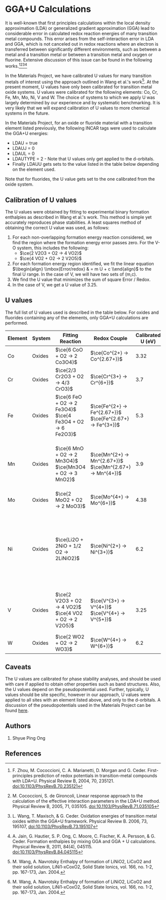 # GGA+U Calculations

It is well-known that first principles calculations within the local
density approximation (LDA) or generalized gradient approximation (GGA)
lead to considerable error in calculated redox reaction energies of many
transition metal compounds. This error arises from the self-interaction
error in LDA and GGA, which is not canceled out in redox reactions where
an electron is transferred between significantly different environments,
such as between a metal and a transition metal or between a transition
metal and oxygen or fluorine. Extensive discussion of this issue can be found in the
following works.[^1][^2][^3][^4]

In the Materials Project, we have calibrated U values for many
transition metals of interest using the approach outlined in Wang et
al.'s work[^5]. At the present moment, U values have only been calibrated for
transition metal oxide systems. U values were calibrated for the following 
elements: Co, Cr, Fe, Mn, Mo, Ni, V and W. The choice of systems to which we
apply U was largely determined by our experience and by systematic
benchmarking. It is very likely that we will expand calibration of U
values to more chemical systems in the future.

In the Materials Project, for an oxide or fluoride material with a transition
element listed previously, the following INCAR tags were used to calculate 
the GGA+U energies:

* LDAU = true
* LDAUJ = 0
* LDAUL = 0
* LDAUTYPE = 2 - Note that U values only get applied to the d-orbitals.
* Finally LDAUU gets sets to the value listed in the table below depending on the element used.

Note that for fluorides, the U value gets set to the one calibrated from the oxide system. 


Calibration of U values
-----------------------

The U values were obtained by fitting to experimental binary formation
enthalpies as described in Wang et al.'s work. This method is simple yet
accurately reproduces phase stabilities. A least squares method of
obtaining the correct U value was used, as follows:

1.  For each non-overlapping formation energy reaction considered, we
    find the region where the formation energy error passes zero. For
    the V-O system, this includes the following:
    *  $\ce{2 V2O3 + O2 -> 4 VO2}$
    *  $\ce{4 VO2 + O2 -> 2 V2O5}$
2.  For each formation energy region identified, we fit the linear
    equation $\\begin{align} \\mbox{Error/redox} & = m U + c \\end{align}$ to
    the final U range. In the case of V, we will have two sets of (m,c).
2.  We find the U value that minimizes the sum of square Error / Redox.
4.  In the case of V, we get a U value of 3.25.

U values
--------

The full list of U values used is described in the table below. For
oxides and fluorides containing any of the elements, only GGA+U calculations
are performed.

<!-- Why do fluorides and oxides have the same values? -->

| Element | System | Fitting Reaction                  | Redox Couple         | Calibrated U (eV) | Comments                                                                       |
|:--------|--------|-----------------------------------|----------------------|-------------------|--------------------------------------------------------------------------------------------------------------------|
| Co      | Oxides | $\ce{6 CoO + O2 -> 2 Co3O4}$      | $\ce{Co^{2+} -> Co^{2.67+}}$ | 3.32          |                                                                                |
| Cr      | Oxides | $\ce{2/3 Cr2O3 + O2 -> 4/3 CrO3}$ | $\ce{Cr^{3+} -> Cr^{6+}}$      | 3.7               |                                                                                |
| Fe      | Oxides | $\ce{6 FeO + O2 -> 2 Fe3O4}$ <br> $\ce{4 Fe3O4 + O2 -> 6 Fe2O3}$   | $\ce{Fe^{2+} -> Fe^{2.67+}}$ <br> $\ce{Fe^{2.67+} -> Fe^{3+}}$    | 5.3               |                                                                                |
| Mn      | Oxides | $\ce{6 MnO + O2 -> 2 Mn3O4}$  <br>  $\ce{Mn3O4 + O2 -> 3 MnO2}$  | $\ce{Mn^{2+} -> Mn^{2.67+}}$ <br> $\ce{Mn^{2.67+} -> Mn^{4+}}$    | 3.9               | $\ce{Mn2O3}$ was explicitly excluded from calibration set due to the large number of atoms in its unit cell.                              |
| Mo      | Oxides | $\ce{2 MoO2 + O2 -> 2 MoO3}$    | $\ce{Mo^{4+} -> Mo^{6+}}$ | 4.38              |                                                                                |
| Ni      | Oxides | $\ce{Li2O + 2NiO + 1/2 O2 -> 2LiNiO2}$    | $\ce{Ni^{2+} -> Ni^{3+}}$ | 6.2               | Binary formation energies are not readily available for Ni. The Ni U calibration was performed using a ternary oxide formation energy.[^5]  |
| V       | Oxides | $\ce{2 V2O3 + O2 -> 4 VO2}$ <br> $\ce{4 VO2 + O2 -> 2 V2O5}$ | $\ce{V^{3+} -> V^{4+}}$ <br> $\ce{V^{4+} -> V^{5+}}$  | 3.25              | $\ce{VO}$ was explicitly excluded from calibration due to its known metallic nature.                                               |
| W       | Oxides | $\ce{2 WO2 + O2 -> 2 WO3}$  | $\ce{W^{4+} -> W^{6+}}$        | 6.2               |                                                                                |

Caveats
-------

The U values are calibrated for phase stability analyses, and should be
used with care if applied to obtain other properties such as band
structures. Also, the U values depend on the pseudopotential used. Further,
typically, U values should be site specific, however in our approach, U values were
applied to all sites with an element listed above, and only to the d-orbitals. A discussion of the 
pseudopotentials used in the Materials Project can be
found [here](/methodology/pseudopotentials).

Authors
-------

1.  Shyue Ping Ong

References
----------

[^1]: F. Zhou, M. Cococcioni, C. A. Marianetti, D. Morgan and G. Ceder.
    First-principles prediction of redox potentials in transition-metal
    compounds with LDA+U. Physical Review B, 2004, 70, 235121.
    <doi:10.1103/PhysRevB.70.235121>

[^2]: M. Cococcioni, S. de Gironcoli, Linear response approach to the
    calculation of the effective interaction parameters in the LDA+U
    method. Physical Review B, 2005, 71, 035105.
    <doi:10.1103/PhysRevB.71.035105>

[^3]: L. Wang, T. Maxisch, & G. Ceder. Oxidation energies of transition
    metal oxides within the GGA+U framework. Physical Review B. 2006,
    73, 195107, <doi:10.1103/PhysRevB.73.195107>

[^4]: A. Jain, G. Hautier, S. P. Ong, C. Moore, C. Fischer, K. A.
    Persson, & G. Ceder. Formation enthalpies by mixing GGA and GGA + U
    calculations. Physical Review B, 2011, 84(4), 045115.
    <doi:10.1103/PhysRevB.84.045115>

[^5]: M. Wang, A. Navrotsky Enthalpy of formation of LiNiO2, LiCoO2 and
    their solid solution, LiNi1-xCoxO2, Solid State Ionics, vol. 166,
    no. 1-2, pp. 167-173, Jan. 2004.
